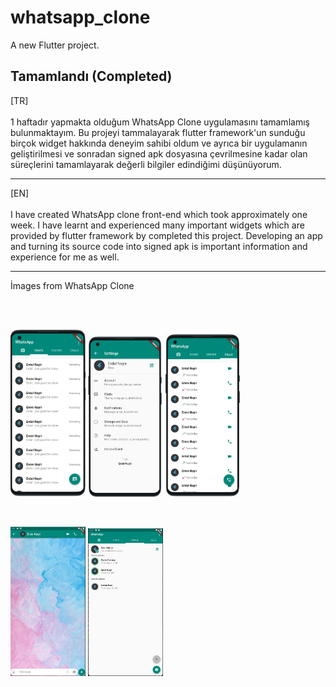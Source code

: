 # whatsapp_clone

A new Flutter project.

## Tamamlandı (Completed)

[TR]
<br></br>
1 haftadır yapmakta olduğum WhatsApp Clone uygulamasını tamamlamış bulunmaktayım. Bu projeyi tammalayarak flutter framework'un sunduğu birçok widget hakkında deneyim sahibi oldum ve ayrıca bir uygulamanın geliştirilmesi ve sonradan signed apk dosyasına çevrilmesine kadar olan süreçlerini tamamlayarak değerli bilgiler edindiğimi düşünüyorum.

<hr>

[EN]
<br></br>
I have created WhatsApp clone front-end which took approximately one week. I have learnt and experienced many important widgets which are provided by flutter framework by completed this project. Developing an app and turning its source code into signed apk is important information and experience for me as well.




<hr>

İmages from WhatsApp Clone

</br>
</br>

<p float="left">
  <img src="https://github.com/ErdalNayir/WhatsApp_Clone/blob/main/lib/assets/images/resim1.JPG" width="120" />
  <img src="https://github.com/ErdalNayir/WhatsApp_Clone/blob/main/lib/assets/images/resim5.JPG" width="120" /> 
  <img src="https://github.com/ErdalNayir/WhatsApp_Clone/blob/main/lib/assets/images/resim3.JPG" width="120" />
</p>
</br>
<p float="left">
  <img src="https://github.com/ErdalNayir/WhatsApp_Clone/blob/main/lib/assets/images/resim4.JPG" width="120" />
  <img src="https://github.com/ErdalNayir/WhatsApp_Clone/blob/main/lib/assets/images/resim2.JPG" width="120" /> 
</p>
